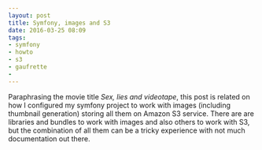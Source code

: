 ```yaml
---
layout: post
title: Symfony, images and S3
date: 2016-03-25 08:09
tags:
- symfony
- howto
- s3
- gaufrette
-
---
```


Paraphrasing the movie title *Sex, lies and videotape*, this post is related on how I configured my symfony project to work with images (including thumbnail generation) storing all them on Amazon S3 service. There are are libraries and bundles to work with images and also others to work with S3, but the combination of all them can be a tricky experience with not much documentation out there.



[gaufrette]: https://github.com/KnpLabs/Gaufrette
[uploader]: https://github.com/dustin10/VichUploaderBundle
[imagine]: https://github.com/liip/LiipImagineBundle
